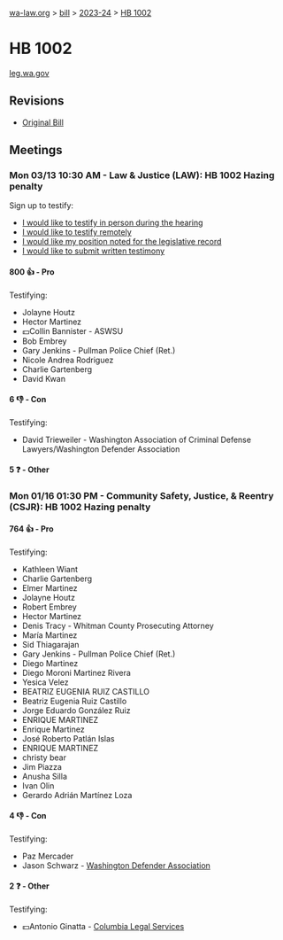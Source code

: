 [wa-law.org](/) > [bill](/bill/) > [2023-24](/bill/2023-24/) > [HB 1002](/bill/2023-24/hb/1002/)

# HB 1002
[leg.wa.gov](https://app.leg.wa.gov/billsummary?BillNumber=1002&Year=2023&Initiative=false)

## Revisions
* [Original Bill](1/)

## Meetings
### Mon 03/13 10:30 AM - Law & Justice (LAW): HB 1002 Hazing penalty
Sign up to testify:
* [I would like to testify in person during the hearing](https://app.leg.wa.gov/csi/Testifier/Add?chamber=House&mId=30941&aId=152985&caId=22099&tId=1)
* [I would like to testify remotely](https://app.leg.wa.gov/csi/Testifier/Add?chamber=House&mId=30941&aId=152985&caId=22099&tId=2)
* [I would like my position noted for the legislative record](https://app.leg.wa.gov/csi/Testifier/Add?chamber=House&mId=30941&aId=152985&caId=22099&tId=3)
* [I would like to submit written testimony](https://app.leg.wa.gov/csi/Testifier/Add?chamber=House&mId=30941&aId=152985&caId=22099&tId=4)

#### 800 👍 - Pro
Testifying:
* Jolayne Houtz
* Hector Martinez
* 💵Collin Bannister - ASWSU
* Bob Embrey
* Gary Jenkins - Pullman Police Chief (Ret.)
* Nicole Andrea Rodriguez
* Charlie Gartenberg
* David Kwan

#### 6 👎 - Con
Testifying:
* David Trieweiler - Washington Association of Criminal Defense Lawyers/Washington Defender Association

#### 5 ❓ - Other

### Mon 01/16 01:30 PM - Community Safety, Justice, & Reentry (CSJR): HB 1002 Hazing penalty
#### 764 👍 - Pro
Testifying:
* Kathleen Wiant
* Charlie Gartenberg
* Elmer Martinez
* Jolayne Houtz
* Robert Embrey
* Hector Martinez
* Denis Tracy - Whitman County Prosecuting Attorney
* María Martinez
* Sid Thiagarajan
* Gary Jenkins - Pullman Police Chief (Ret.)
* Diego Martinez
* Diego Moroni Martinez Rivera
* Yesica Velez
* BEATRIZ EUGENIA RUIZ CASTILLO
* Beatriz Eugenia Ruiz Castillo
* Jorge Eduardo González Ruiz
* ENRIQUE MARTINEZ
* Enrique Martinez
* José Roberto Patlán Islas
* ENRIQUE MARTINEZ
* christy bear
* Jim Piazza
* Anusha Silla
* Ivan Olin
* Gerardo Adrián Martínez Loza

#### 4 👎 - Con
Testifying:
* Paz Mercader
* Jason Schwarz - [Washington Defender Association](/org/washington_defender_association/)

#### 2 ❓ - Other
Testifying:
* 💵Antonio Ginatta - [Columbia Legal Services](/org/columbia_legal_services/)
